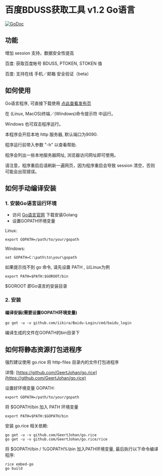 # 百度BDUSS获取工具 v1.2 Go语言
[![GoDoc](https://godoc.org/github.com/iikira/Baidu-Login?status.svg)](https://godoc.org/github.com/iikira/Baidu-Login)

## 功能

增加 session 支持，数据安全性提高

百度: 获取百度帐号 BDUSS, PTOKEN, STOKEN 值

百度: 支持在线 手机／邮箱 安全验证（beta）

## 如何使用

Go语言程序, 可直接下载使用 [点此查看发布页](https://github.com/iikira/Baidu-Login/releases)

在 (Linux, MacOS)终端／(Windows)命令提示符 中运行。

Windows 也可双击程序运行。

本程序会开启本地 http 服务器, 默认端口为9090.

程序运行前带入参数 "-h" 以查看帮助. 

程序会列出一些本地服务器网址, 浏览器访问网址即可使用。

请注意，程序重启后请刷新一遍网页，因为程序重启会导致 session 清空，否则可能会出现错误。

## 如何手动编译安装

### 1. 安装Go语言运行环境

* 访问 [Go语言官网](https://golang.org) 下载安装Golang
* 设置GOPATH环境变量

Linux: 
```shell
export GOPATH=/path/to/your/gopath
```
Windows:
```shell
set GOPATH=C:\path\to\your\gopath
```

如果提示找不到 go 命令, 请先设置 PATH , 以Linux为例
```shell
export PATH=$PATH:$GOROOT/bin
```
$GOROOT 即Go语言的安装目录

### 2. 安装

#### 编译安装(需要设置GOPATH环境变量)
```shell
go get -u -v github.com/iikira/Baidu-Login/cmd/baidu_login
```
编译生成的文件在GOPATH的bin目录下

## 如何将静态资源打包进程序

强烈建议使用 go.rice 将 http-files 目录内的文件打包进程序

详情: [https://github.com/GeertJohan/go.rice](https://github.com/GeertJohan/go.rice)

设置好环境变量 GOPATH:
```shell
export GOPATH=/path/to/your/gopath
```

将 $GOPATH/bin 加入 PATH 环境变量
```shell
export PATH=$PATH:$GOPATH/bin
```

安装 go.rice 相关依赖:
```shell
go get -u -v github.com/GeertJohan/go.rice
go get -u -v github.com/GeertJohan/go.rice/rice
```

将 $GOPATH/bin / %GOPATH%\bin 加入PATH环境变量, 最后执行以下命令编译程序:
```shell
rice embed-go
go build
```
